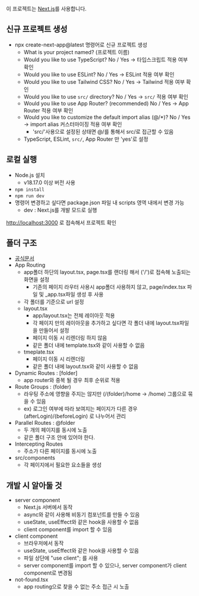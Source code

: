 이 프로젝트는 [Next.js](https://nextjs.org/)를 사용합니다.

## 신규 프로젝트 생성
- npx create-next-app@latest 명령어로 신규 프로젝트 생성
    - What is your project named? (프로젝트 이름)
    - Would you like to use TypeScript? No / Yes -> 타입스크립트 적용 여부 확인
    - Would you like to use ESLint? No / Yes -> ESLint 적용 여부 확인
    - Would you like to use Tailwind CSS? No / Yes -> Tailwind 적용 여부 확인
    - Would you like to use `src/` directory? No / Yes -> `src/` 적용 여부 확인
    - Would you like to use App Router? (recommended) No / Yes -> App Router 적용 여부 확인
    - Would you like to customize the default import alias (@/*)? No / Yes -> import alias 커스터마이징 적용 여부 확인
        - 'src/'사용으로 설정된 상태면 @/를 통해서 src/로 접근할 수 있음
    - TypeScript, ESLint, `src/`, App Router 만 'yes'로 설정

## 로컬 실행
- Node.js 설치
    - v18.17.0 이상 버전 사용
- ``` npm install ```
- ``` npm run dev ```
- 명령어 변경하고 싶다면 package.json 파일 내 scripts 영역 내에서 변경 가능
    - dev : Next.js를 개발 모드로 실행

[http://localhost:3000](http://localhost:3000) 로 접속해서 프로젝트 확인

## 폴더 구조 
- [공식문서](https://nextjs.org/docs/getting-started/project-structure)
- App Routing
    - app폴더 하단의 layout.tsx, page.tsx를 랜더링 해서 ('/')로 접속해 노출되는 화면을 설정
        - 기존의 페이지 라우터 사용시 app폴더 사용하지 않고, page/index.tsx 파일 및 _app.tsx파일 생성 후 사용
    - 각 폴더를 기준으로 url 설정
    - layout.tsx
        - app/layout.tsx는 전체 레이아웃 적용
        - 각 페이지 만의 레이아웃을 추가하고 싶다면 각 폴더 내에 layout.tsx파일을 만들어서 설정
        - 페이지 이동 시 리렌더링 하지 않음
        - 같은 폴더 내에 template.tsx와 같이 사용할 수 없음
    - tmeplate.tsx
        - 페이지 이동 시 리렌더링
        - 같은 폴더 내에 layout.tsx와 같이 사용할 수 없음
- Dynamic Routes : [folder]
    - app router와 중복 될 경우 최후 순위로 적용
- Route Groups : (folder)
    - 라우팅 주소에 영향을 주지는 않지만 (/(folder)/home -> /home) 그룹으로 묶을 수 있음
    - ex) 로그인 여부에 따라 보여지는 페이지가 다른 경우 (afterLogin)/(beforeLogin) 로 나누어서 관리
- Parallel Routes : @folder
    - 두 개의 페이지를 동시에 노출
    - 같은 폴더 구조 안에 있어야 한다.
- Intercepting Routes
    - 주소가 다른 페이지를 동시에 노출
- src/components
    - 각 페이지에서 필요한 요소들을 생성

## 개발 시 알아둘 것
- server component
    - Next.js 서버에서 동작
    - async와 같이 사용해 비동기 컴포넌트를 만들 수 있음
    - useState, useEffect와 같은 hook을 사용할 수 없음
    - client component를 import 할 수 있음
- client component
    - 브라우저에서 동작
    - useState, useEffect와 같은 hook을 사용할 수 있음
    - 파일 상단에 "use client"; 를 사용
    - server component를 import 할 수 있으나, server component가 client component로 변경됨
- not-found.tsx
    - app routing으로 찾을 수 없는 주소 접근 시 노출


